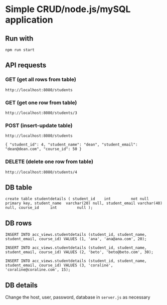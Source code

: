 # Simple CRUD/node.js/mySQL application

## Run with
`npm run start`

## API requests
### GET (get all rows from table)

`http://localhost:8080/students`

### GET (get one row from table)

`http://localhost:8080/students/3`

### POST (insert-update table)

`http://localhost:8080/students`

`{
    "student_id": 4,
    "student_name": "dean",
    "student_email": "dean@dean.com",
    "course_id": 50
}`

### DELETE (delete one row from table)

`http://localhost:8080/students/4`

## DB table

`create table studentdetails
(
    student_id    int         not null
        primary key,
    student_name  varchar(20) null,
    student_email varchar(40) null,
    course_id     int         null
);`

## DB rows

`INSERT INTO acc_views.studentdetails (student_id, student_name, student_email, course_id) VALUES (1, 'ana', 'ana@ana.com', 20);`

`INSERT INTO acc_views.studentdetails (student_id, student_name, student_email, course_id) VALUES (2, 'beto', 'beto@beto.com', 30);`

`INSERT INTO acc_views.studentdetails (student_id, student_name, student_email, course_id) VALUES (3, 'coraline', 'coraline@coraline.com', 15);`

## DB details

Change the host, user, password, database in `server.js` as necessary
